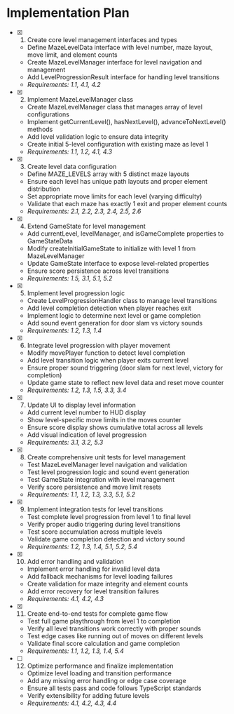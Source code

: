 # Implementation Plan

- [x] 1. Create core level management interfaces and types

  - Define MazeLevelData interface with level number, maze layout, move limit, and element counts
  - Create MazeLevelManager interface for level navigation and management
  - Add LevelProgressionResult interface for handling level transitions
  - _Requirements: 1.1, 4.1, 4.2_

- [x] 2. Implement MazeLevelManager class

  - Create MazeLevelManager class that manages array of level configurations
  - Implement getCurrentLevel(), hasNextLevel(), advanceToNextLevel() methods
  - Add level validation logic to ensure data integrity
  - Create initial 5-level configuration with existing maze as level 1
  - _Requirements: 1.1, 1.2, 4.1, 4.3_

- [x] 3. Create level data configuration


  - Define MAZE_LEVELS array with 5 distinct maze layouts
  - Ensure each level has unique path layouts and proper element distribution
  - Set appropriate move limits for each level (varying difficulty)
  - Validate that each maze has exactly 1 exit and proper element counts
  - _Requirements: 2.1, 2.2, 2.3, 2.4, 2.5, 2.6_

- [x] 4. Extend GameState for level management

  - Add currentLevel, levelManager, and isGameComplete properties to GameStateData
  - Modify createInitialGameState to initialize with level 1 from MazeLevelManager
  - Update GameState interface to expose level-related properties
  - Ensure score persistence across level transitions
  - _Requirements: 1.5, 3.1, 5.1, 5.2_

- [x] 5. Implement level progression logic

  - Create LevelProgressionHandler class to manage level transitions
  - Add level completion detection when player reaches exit
  - Implement logic to determine next level or game completion
  - Add sound event generation for door slam vs victory sounds
  - _Requirements: 1.2, 1.3, 1.4_

- [x] 6. Integrate level progression with player movement

  - Modify movePlayer function to detect level completion
  - Add level transition logic when player exits current level
  - Ensure proper sound triggering (door slam for next level, victory for completion)
  - Update game state to reflect new level data and reset move counter
  - _Requirements: 1.2, 1.3, 1.5, 3.3, 3.4_

- [x] 7. Update UI to display level information

  - Add current level number to HUD display
  - Show level-specific move limits in the moves counter
  - Ensure score display shows cumulative total across all levels
  - Add visual indication of level progression
  - _Requirements: 3.1, 3.2, 5.3_

- [x] 8. Create comprehensive unit tests for level management

  - Test MazeLevelManager level navigation and validation
  - Test level progression logic and sound event generation
  - Test GameState integration with level management
  - Verify score persistence and move limit resets
  - _Requirements: 1.1, 1.2, 1.3, 3.3, 5.1, 5.2_

- [x] 9. Implement integration tests for level transitions

  - Test complete level progression from level 1 to final level
  - Verify proper audio triggering during level transitions
  - Test score accumulation across multiple levels
  - Validate game completion detection and victory sound
  - _Requirements: 1.2, 1.3, 1.4, 5.1, 5.2, 5.4_

- [x] 10. Add error handling and validation

  - Implement error handling for invalid level data
  - Add fallback mechanisms for level loading failures
  - Create validation for maze integrity and element counts
  - Add error recovery for level transition failures
  - _Requirements: 4.1, 4.2, 4.3_

- [x] 11. Create end-to-end tests for complete game flow





  - Test full game playthrough from level 1 to completion
  - Verify all level transitions work correctly with proper sounds
  - Test edge cases like running out of moves on different levels
  - Validate final score calculation and game completion
  - _Requirements: 1.1, 1.2, 1.3, 1.4, 5.4_

- [ ] 12. Optimize performance and finalize implementation
  - Optimize level loading and transition performance
  - Add any missing error handling or edge case coverage
  - Ensure all tests pass and code follows TypeScript standards
  - Verify extensibility for adding future levels
  - _Requirements: 4.1, 4.2, 4.3, 4.4_